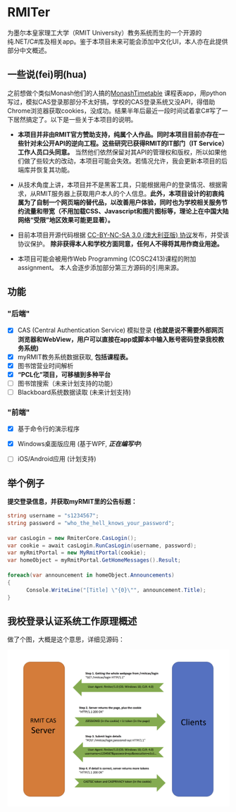 # RMITer
 
为墨尔本皇家理工大学（RMIT University）教务系统而生的一个开源的纯.NET/C#库及相关app。鉴于本项目未来可能会添加中文化UI，本人亦在此提供部分中文概述。

## 一些说(fei)明(hua)

之前想做个类似Monash他们的人搞的[MonashTimetable](http://joshparnham.com/projects/monash-timetable/) 课程表app，用python写过，模拟CAS登录那部分不太好搞，学校的CAS登录系统又没API，得借助Chrome浏览器获取cookies，没成功。结果半年后最近一段时间试着拿C#写了一下居然搞定了。以下是一些关于本项目的说明。

- **本项目并非由RMIT官方赞助支持，纯属个人作品。同时本项目目前亦存在一些针对未公开API的逆向工程。这些研究已获得RMIT的IT部门（IT Service）工作人员口头同意。** 当然他们依然保留对其API的管理权和版权，所以如果他们做了些较大的改动，本项目可能会失效。若情况允许，我会更新本项目的后端库并恢复其功能。

- 从技术角度上讲，本项目并不是黑客工具，只能根据用户的登录情况、根据需求，从RMIT服务器上获取用户本人的个人信息。**此外，本项目设计的初衷纯属为了自制一个网页端的替代品，以改善用户体验，同时也为学校相关服务节约流量和带宽（不用加载CSS、Javascript和图片图标等，理论上在中国大陆网络“受限”地区效果可能更显著）。**

- 目前本项目开源代码根据 [CC-BY-NC-SA 3.0 (澳大利亚版) 协议](https://creativecommons.org/licenses/by-nc-sa/3.0/au)发布，并受该协议保护。 **除非获得本人和学校方面同意，任何人不得将其用作商业用途。**

- 本项目可能会被用作Web Programming (COSC2413)课程的附加assignment。 本人会逐步添加部分第三方源码的引用来源。

## 功能

### "后端"

 - [x] CAS (Central Authentication Service) 模拟登录 **(也就是说不需要外部网页浏览器和WebView，用户可以直接在app或脚本中输入账号密码登录我校教务系统)**
 - [x] myRMIT教务系统数据获取, **包括课程表。**
 - [x] 图书馆营业时间解析
 - [x] **“PCL化”项目，可移植到多种平台**
 - [ ] 图书馆搜索（未来计划支持的功能）
 - [ ] Blackboard系统数据读取 (未来计划支持)
 
### "前端"
 - [x] 基于命令行的演示程序  
 - [x] Windows桌面版应用 (基于WPF, ***正在编写中***)
 - [ ] iOS/Android应用 (计划支持)


## 举个例子

**提交登录信息，并获取myRMIT里的公告标题：**

```csharp
string username = "s1234567";
string password = "who_the_hell_knows_your_password";

var casLogin = new RmiterCore.CasLogin(); 
var cookie = await casLogin.RunCasLogin(username, password);
var myRmitPortal = new MyRmitPortal(cookie);
var homeObject = myRmitPortal.GetHomeMessages().Result;

foreach(var announcement in homeObject.Announcements)
{
      Console.WriteLine("[Title] \"{0}\"", announcement.Title);
}
```


## 我校登录认证系统工作原理概述

做了个图，大概是这个意思，详细见源码：

![cas-process](https://raw.githubusercontent.com/huming2207/Rmiter/resources/CAS%20procedure.png)
